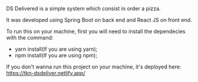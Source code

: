 DS Delivered is a simple system which consist in order a pizza.

It was developed using Spring Boot on back end and React JS on front end.

To run this on your machine, first you will need to install the dependecies with the command:
- yarn install(If you are using yarn);
- npm install(If you are using npm);

If you don't wanna run this project on your machine, it's deployed here: https://tkn-dsdeliver.netlify.app/
